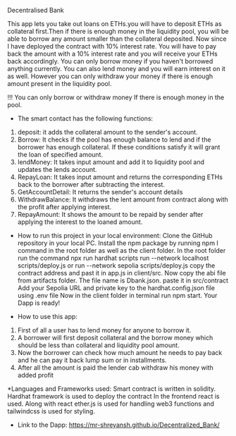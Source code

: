 Decentralised Bank

This app lets you take out loans on ETHs.you will have to deposit ETHs as collateral first.Then if there is enough money in the liquidity pool, you will be able to borrow any amount smaller than the collateral deposited. 
Now since I have deployed the contract with 10% interest rate. You will have to pay back the amount with a 10% interest rate and you will receive your ETHs back accordingly.
You can only borrow money if you haven't borrowed anything currently.
You can also lend money and you will earn interest on it as well. However you can only withdraw your money if there is enough amount present in the liquidity pool.

!!! You can only borrow or withdraw money If there is enough money in the pool.


* The smart contact has the following functions:

1) deposit:
    it adds the collateral amount to the sender's account.
3) Borrow:
    It checks if the pool has enough balance to lend and if the borrower has enough collateral. If these conditions satisfy it will grant the loan of specified amount.
4) lendMoney:
    It takes input amount and add it to liquidity pool and updates the lends account.
5) RepayLoan:
    It takes input amount and returns the corresponding ETHs back to the borrower after subtracting the interest.
6) GetAccountDetail:
    It returns the sender's account details
7) WithdrawBalance:
    It withdraws the lent amount from contract along with the profit after applying interest.
8) RepayAmount: 
    It shows the amount to be repaid by sender after applying the interest to the loaned amount.


* How to run this project in your local   environment:
Clone the GitHub repository in your local PC.
Install the npm package by running npm I command in the root folder as well as the client folder.
In the root folder run the command npx run hardhat scripts 
 run --network localhost scripts/deploy.js
or 
run --network sepolia scripts/deploy.js
 copy the contract address and past it in app.js in client/src.
Now copy the abi file from artifacts folder. The file name is Dbank.json.
paste it in src/contract
Add your Sepolia URL and private key to the hardhat.config.json file using .env file
Now in the client folder in terminal run npm start.
Your Dapp is ready!

* How to use this app:
1) First of all a user has to lend money for anyone to borrow it.
2) A borrower will first deposit collateral and the borrow money which should be less than collateral and liquidity pool amount.
3) Now the borrower can check how much amount he needs to pay back and he can pay it back lump sum or in installments.
4) After all the amount is paid the lender cab withdraw his money with added profit 

*Languages and Frameworks used:
Smart contract is written in solidity.
Hardhat framework is used to deploy the contract
In the frontend react is used.
Along with react ether.js is used for handling web3 functions and tailwindcss is used for styling.

* Link to the Dapp:
 https://mr-shreyansh.github.io/Decentralized_Bank/


   



